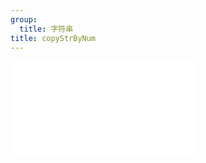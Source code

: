 ```yaml
---
group:
  title: 字符串
title: copyStrByNum
---
```


<embed src="../_js_docs/str-copyStrByNum.md"></embed>
